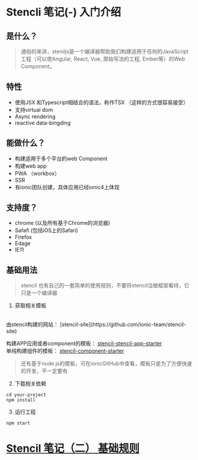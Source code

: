 # Stencli 笔记(-) 入门介绍
## 是什么？
> 通俗的来讲，steniljs是一个编译器帮助我们构建适用于任何的JavaScript工程（可以使Angular, React, Vue, 原始写法的工程, Ember等）的Web Component。 
## 特性
+ 使用JSX 和Typescript相结合的语法，称作TSX （这样的方式很容易接受）
+ 支持virtual dom
+ Async rendering
+ reactive data-bingding
## 能做什么？
+ 构建适用于多个平台的web Component
+ 构建web app 
+ PWA （workbox）
+ SSR
+ 有ionic团队创建，具体应用已经ionic4上体现
## 支持度？
+ chrome (以及所有基于Chrome的浏览器)
+ Safafi (包括iOS上的Safari)
+ Firefox
+ Edage
+ IE11

## 基础用法
> stencil 也有自己的一套简单的使用规则，不要将stencil当做框架看待，它只是一个编译器
1. 获取相关模板
<br/>
由stencil构建的网站： [stencil-site](https://github.com/ionic-team/stencil-site)

<br/>


构建APP应用或者component的模板： [stencil-stencil-app-starter](https://github.com/ionic-team/stencil-app-starter)
<br/>
单纯构建组件的模板：
[stencil-component-starter](https://github.com/ionic-team/stencil-component-starter)
> 还有基于node.js的模板，可在ionicGitHub中查看，模板只是为了方便快速的开发，不一定要有

2. 下载相关依赖
```
cd your-project
npm install
```
3. 运行工程
```
npm start
```
# [Stencil 笔记（二） 基础规则](https://github.com/Tinalst/Tina-s-Javascript-note/blob/master/web-component/stencil/02%20Stencil.md)